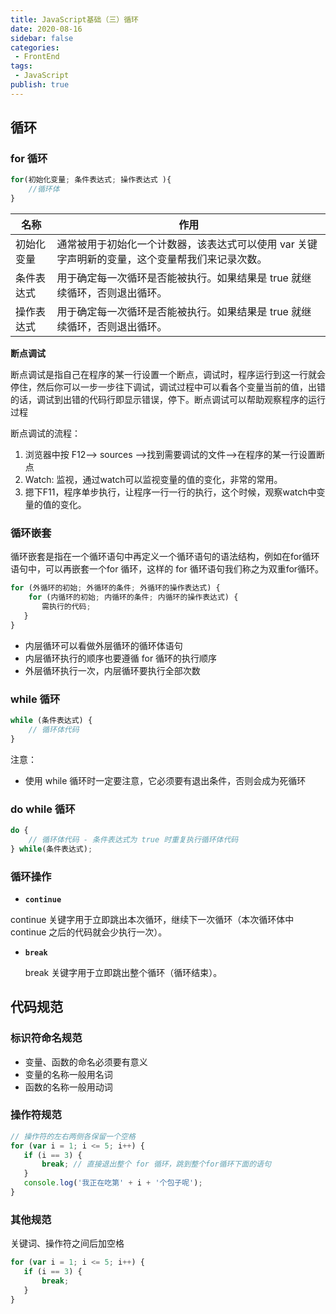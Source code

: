 ```yaml
---
title: JavaScript基础（三）循环
date: 2020-08-16
sidebar: false
categories:
 - FrontEnd
tags:
 - JavaScript
publish: true
---
```




## 循环



### for 循环

```js
for(初始化变量; 条件表达式; 操作表达式 ){
    //循环体
}
```

| 名称       | 作用                                                         |
| ---------- | ------------------------------------------------------------ |
| 初始化变量 | 通常被用于初始化一个计数器，该表达式可以使用 var 关键字声明新的变量，这个变量帮我们来记录次数。 |
| 条件表达式 | 用于确定每一次循环是否能被执行。如果结果是 true 就继续循环，否则退出循环。 |
| 操作表达式 | 用于确定每一次循环是否能被执行。如果结果是 true 就继续循环，否则退出循环。 |



**断点调试**

断点调试是指自己在程序的某一行设置一个断点，调试时，程序运行到这一行就会停住，然后你可以一步一步往下调试，调试过程中可以看各个变量当前的值，出错的话，调试到出错的代码行即显示错误，停下。断点调试可以帮助观察程序的运行过程

断点调试的流程：

1. 浏览器中按 F12--> sources -->找到需要调试的文件-->在程序的某一行设置断点
2. Watch: 监视，通过watch可以监视变量的值的变化，非常的常用。
3. 摁下F11，程序单步执行，让程序一行一行的执行，这个时候，观察watch中变量的值的变化。



### 循环嵌套

循环嵌套是指在一个循环语句中再定义一个循环语句的语法结构，例如在for循环语句中，可以再嵌套一个for 循环，这样的 for 循环语句我们称之为双重for循环。

```js
for (外循环的初始; 外循环的条件; 外循环的操作表达式) {
    for (内循环的初始; 内循环的条件; 内循环的操作表达式) {  
       需执行的代码;
   }
}
```

- 内层循环可以看做外层循环的循环体语句
- 内层循环执行的顺序也要遵循 for 循环的执行顺序 
- 外层循环执行一次，内层循环要执行全部次数



### while 循环

```js
while (条件表达式) {
    // 循环体代码 
}
```

注意：

- 使用 while 循环时一定要注意，它必须要有退出条件，否则会成为死循环



### do while 循环

```js
do {
    // 循环体代码 - 条件表达式为 true 时重复执行循环体代码
} while(条件表达式);
```



### 循环操作

- **`continue`**

continue 关键字用于立即跳出本次循环，继续下一次循环（本次循环体中 continue 之后的代码就会少执行一次）。

- **`break`**

  break 关键字用于立即跳出整个循环（循环结束）。



## 代码规范

### 标识符命名规范

-  变量、函数的命名必须要有意义
-  变量的名称一般用名词  
-  函数的名称一般用动词  



### 操作符规范

```js
// 操作符的左右两侧各保留一个空格
for (var i = 1; i <= 5; i++) {
   if (i == 3) {
       break; // 直接退出整个 for 循环，跳到整个for循环下面的语句
   }
   console.log('我正在吃第' + i + '个包子呢');
}
```



### 其他规范

关键词、操作符之间后加空格

```js
for (var i = 1; i <= 5; i++) {
   if (i == 3) {
       break;
   }
}
```

